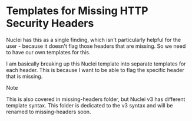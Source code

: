 # Templates for Missing HTTP Security Headers


Nuclei has this as a single finding, which isn't particularly helpful for the user - because it doesn't flag those headers that are missing. So we need to have our own templates for this.

I am basically breaking up this Nuclei template into separate templates for each header. This is because I want to be able to flag the specific header that is missing.

> [!NOTE]
> This is also covered in missing-headers folder, but Nuclei v3 has different template syntax. This folder is dedicated to the v3 syntax and will be renamed to missing-headers soon.
